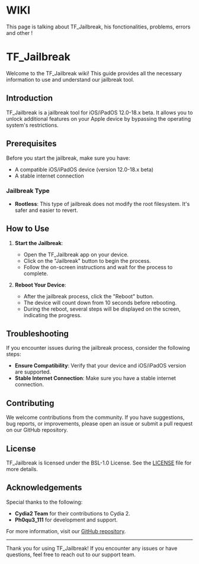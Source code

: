 # WIKI
This page is talking about TF_Jailbreak, his fonctionalities, problems, errors and other !

# TF_Jailbreak

Welcome to the TF_Jailbreak wiki! This guide provides all the necessary information to use and understand our jailbreak tool.

## Introduction

TF_Jailbreak is a jailbreak tool for iOS/iPadOS 12.0-18.x beta. It allows you to unlock additional features on your Apple device by bypassing the operating system's restrictions.

## Prerequisites

Before you start the jailbreak, make sure you have:

- A compatible iOS/iPadOS device (version 12.0-18.x beta)
- A stable internet connection

### Jailbreak Type

- **Rootless**: This type of jailbreak does not modify the root filesystem. It's safer and easier to revert.

## How to Use

1. **Start the Jailbreak**:
   - Open the TF_Jailbreak app on your device.
   - Click on the "Jailbreak" button to begin the process.
   - Follow the on-screen instructions and wait for the process to complete.

2. **Reboot Your Device**:
   - After the jailbreak process, click the "Reboot" button.
   - The device will count down from 10 seconds before rebooting.
   - During the reboot, several steps will be displayed on the screen, indicating the progress.

## Troubleshooting

If you encounter issues during the jailbreak process, consider the following steps:

- **Ensure Compatibility**: Verify that your device and iOS/iPadOS version are supported.
- **Stable Internet Connection**: Make sure you have a stable internet connection.

## Contributing

We welcome contributions from the community. If you have suggestions, bug reports, or improvements, please open an issue or submit a pull request on our GitHub repository.

## License

TF_Jailbreak is licensed under the BSL-1.0 License. See the [LICENSE](LICENSE) file for more details.

## Acknowledgements

Special thanks to the following:

- **Cydia2 Team** for their contributions to Cydia 2.
- **Ph0qu3_111** for development and support.

For more information, visit our [GitHub repository](https://github.com/BananeRapeuse/tfjailbreak.github.io).

---

Thank you for using TF_Jailbreak! If you encounter any issues or have questions, feel free to reach out to our support team.
